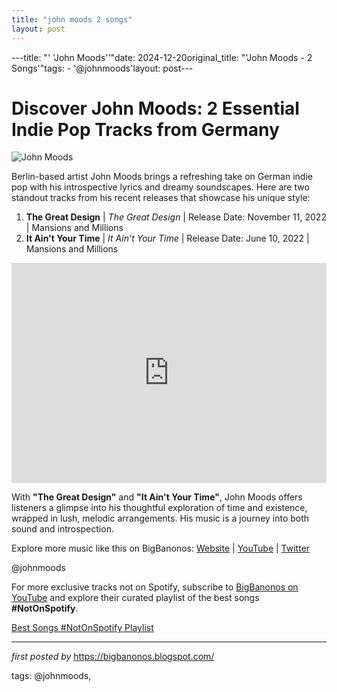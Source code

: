 ```yaml
---
title: "john moods 2 songs"
layout: post
---
```

---title: "' 'John Moods''"date: 2024-12-20original_title: "'John Moods - 2 Songs'"tags:  - '@johnmoods'layout: post---<h1>Discover John Moods: 2 Essential Indie Pop Tracks from Germany</h1><img src="https://dq-agency.com/dq-agency-new/wp-content/uploads/2019/07/John-Moods-by-Noel-Richter.jpeg" alt="John Moods"> <p>Berlin-based artist John Moods brings a refreshing take on German indie pop with his introspective lyrics and dreamy soundscapes. Here are two standout tracks from his recent releases that showcase his unique style:</p> <ol> <li><strong>The Great Design</strong> | <em>The Great Design</em> | Release Date: November 11, 2022 | Mansions and Millions</li> <li><strong>It Ain't Your Time</strong> | <em>It Ain't Your Time</em> | Release Date: June 10, 2022 | Mansions and Millions</li></ol> <div> <iframe src="https://open.spotify.com/embed/playlist/2GpuN5Vh9xgMkylqQM1j1y?utm_source=generator" width="100%" height="352" frameBorder="0" allowfullscreen="" allow="autoplay; clipboard-write; encrypted-media; fullscreen; picture-in-picture" loading="lazy"></iframe></div> <p>With <strong>"The Great Design"</strong> and <strong>"It Ain't Your Time"</strong>, John Moods offers listeners a glimpse into his thoughtful exploration of time and existence, wrapped in lush, melodic arrangements. His music is a journey into both sound and introspection.</p> <div> <p>Explore more music like this on BigBanonos: <a href="https://bigbanonos.blogspot.com/">Website</a> | <a href="https://www.youtube.com/@BigBanonos">YouTube</a> | <a href="https://x.com/bigbanonos">Twitter</a></p></div> <!-- Tags --><p>@johnmoods</p><!--Subscribe and Playlist Links--><div>    <p>For more exclusive tracks not on Spotify, subscribe to <a href="https://www.youtube.com/@BigBanonos" target="_blank">BigBanonos on YouTube</a> and explore their curated playlist of the best songs <strong>#NotOnSpotify</strong>.</p>    <p><a href="https://www.youtube.com/playlist?list=PLtuNtuTatqI0kFahUCbtbfenC_ET5O_tr" target="_blank">Best Songs #NotOnSpotify Playlist<br /></a></p></div><hr /><p><em>first posted by</em> <a href="https://bigbanonos.blogspot.com/" rel="noopener" target="_new">https://bigbanonos.blogspot.com/</a></p><p>tags: @johnmoods,</p>